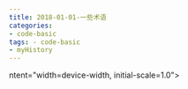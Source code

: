 ```yaml
---
title: 2018-01-01-一些术语
categories:
- code-basic
tags: - code-basic
- myHistory
---
```



ntent="width=device-width, initial-scale=1.0">
    <title>一些术语</title>
    <style type="text/css" media="all">
      body {
        margin: 0;
        font-family: "Helvetica Neue", Helvetica, Arial, "Hiragino Sans GB", sans-serif;
        font-size: 14px;
        line-height: 20px;
        color: #777;
        background-color: white;
      }
      .container {
        width: 700px;
        margin-right: auto;
        margin-left: auto;
      }

      .post {
        font-family: Georgia, "Times New Roman", Times, "SimSun", serif;
        position: relative;
        padding: 70px;
        bottom: 0;
        overflow-y: auto;
        font-size: 16px;
        font-weight: normal;
        line-height: 25px;
        color: #515151;
      }

      .post h1{
        font-size: 50px;
        font-weight: 500;
        line-height: 60px;
        margin-bottom: 40px;
        color: inherit;
      }

      .post p {
        margin: 0 0 35px 0;
      }

      .post img {
        border: 1px solid #D9D9D9;
      }

      .post a {
        color: #28A1C5;
      }
    </style>
  </head>
  <body>
    <div class="container">
      <div class="post">
        <h1 class="title">一些术语</h1>
        <div class="show-content">
          <p><b>MFC编程</b>(Microsoft Foundation Class Library)，MFC是C++类库，程序员就是通过使用、继承和扩展适当的类来实现特定的目的。</p><p><b>windows API</b>:应用程序编程接口，是windows提供的，给应用程序调用的底层函数。</p><div class="image-package">
<img class="uploaded-img" src="http://upload-images.jianshu.io/upload_images/2883590-3065f9ef3869bbc6.PNG?imageMogr2/auto-orient/strip%7CimageView2/2/w/1240" width="auto" height="auto"><br><div class="image-caption"></div>
</div><p><b>MFC编程</b>与<b>win32 API编程</b>的区别：MFC是API的上层，这么说可能不好理解。假如你有一个组装变形金刚，那么API就是零件，MFC就是你组装好的手臂、激光剑、脚。</p><p>听说微软都放弃了MFC？。。过时了？</p><p><b>CRT</b>：c runtime，直译运行时库感觉十分古怪。由于各个操作系统提供的接口不同，那么<b>应用程序调用API就不能跨平台运行</b>。所以CRT提供了类似于API的这么一个东西，应用程序调用它。由于在不同平台上的CRT一样，所以跨平台。</p><p><i><b>Visual Studio</b></i>是微软的可视化工具集，其中包含Visual C++, Visual Basic, Visual C#等等许多工具。就象Microsoft Office包含Word, Excel, PowerPoint等</p><p><b>静态链接库</b>，在以前，程序是独立的，编个程序要从头到尾自己考虑。</p><p>后来为了方便，把通用的程序放在一起，这就是库，遇到需要类似的功能就可以调用。</p><p>但是这个有个问题，计算机不知道你要用的是链接库哪一个程序，所以它不得不<b>将链接库全部程序包含进来</b>，使得程序很大。</p><p><b>动态链接库</b>，本身和静态链接没什么区别，也是把通用代码写进一些独立文件里，但是在<b>编译方面</b>，微软绕了个圈子，并没有采取把<b>库文件加进程序</b>的方法，而是把库文件做成已经编译好的程序，给它们<b>开个交换数据的接口</b>，写程序的时候，一旦要使用某个库文件的一个功能函数，系统就把这个库文件调入内存，连接上这个程序占有的任务进程，然后执行程序要用的功能函数，并把结果返回给程序显示出来，在我们看来，就像是程序自己带有的功能一样。完成需要的功能后，这个DLL停止运行，整个调用过程结束。</p><p>DLL是编译好的代码，与一般程序没什么大差别，只是它<b>不能独立运行，需要程序调用</b>。DLL的代码和其他程序几乎没什么两样，仅仅是接口和启动模式不同，只要改动一下代码入口，DLL就变成一个独立的程序。DLL木马就是把一个实现了木马功能的代码，加上一些特殊代码写成DLL文件，导出相关的API，在别人看来，这只是一个普通的DLL，但是这个DLL却携带了完整的木马功能，这就是DLL木马的概念。</p><p>也许有人会问，既然同样的代码就可以实现木马功能，那么直接做程序就可以，为什么还要多此一举写成DLL呢？这是为了隐藏，因为DLL运行时是直接挂在调用它的程序的进程里的，并不会另外产生进程，所以相对于传统EXE木马来说，它很难被查到。</p><hr><p><b><i>SOCKET</i></b></p><p><b><i>是什么？</i></b></p><p>网络上的两个程序通过一个双向的通信连接实现数据的交换，这个连接的一端称为一个socket。</p><p><b><i>为什么？</i></b></p><p>是为了解决<i><b>进程之间通信问题</b></i>发明出来的。类似于鼠标与电脑之间输入输出通信，但比这个要复杂。存在很多网络协议，要如何建立两个计算机之间进程的通信，所以建立一<i><b>通用的机制</b></i>。<b><i><br></i></b></p><p><b><i>怎么样？</i></b></p><p>socket是通信端点，连有进程，它住在通信区域（地址簇），socket只能在同一区域中交换数据。</p><p>——我们在传输数据时，可以只使用(传输层)TCP/IP协议，但是那样的话，如果没有应用层，便无法识别数据内容。</p><p>如果想要使传输的数据有意义，则必须使用到应用层协议。</p><p>应用层协议有很多，比如HTTP、FTP、TELNET等，也可以自己定义应用层协议。</p><p>WEB使用HTTP协议作应用层协议，以封装HTTP文本信息，然后使用TCP/IP做传输层协议将它发到网络上。”</p><p>而我们平时说的最多的socket是什么呢，实际上socket是对TCP/IP协议的封装，Socket本身并不是协议，而是一个调用接口(API)。</p><p><b><i>通过Socket，我们才能使用TCP/IP协议。</i></b></p><p>实际上，Socket跟TCP/IP协议没有必然的联系。</p><p>Socket编程接口在设计的时候，就希望也能适应其他的网络协议。</p><p>所以说，Socket的出现只是使得程序员更方便地使用TCP/IP协议栈而已，是对TCP/IP协议的抽象，</p><p>从而形成了我们知道的一些最基本的函数接口，比如create、listen、connect、accept、send、read和write等等。</p><p>网络有一段关于socket和TCP/IP协议关系的说法比较容易理解：</p><p>“TCP/IP只是一个协议栈，就像操作系统的运行机制一样，必须要具体实现，同时还要提供对外的操作接口。这个就像操作系统会提供标准的编程接口，比如win32编程接口一样，</p><p>TCP/IP也要提供可供程序员做网络开发所用的接口，这就是Socket编程接口。</p><hr><p><i><b>如何建立socket</b></i></p><p><i><b>一般是这个形式: S=socket(int af ,int type , int protocol);<br></b></i></p><p>参数，af,type,protocol，有三个参数，地址族，类型，协议。<i><b><br></b></i></p><p>支持的地址有，内部地址，tcp/ip地址等等。</p><p>类型有，基于TCP的socket_stream提供面向连接，可靠的数据传输服务，基于UDP的数据包socket，等等。</p><p>协议，socket可以不指定协议。</p>
        </div>
      </div>
    </div>
  </body>
</html>
